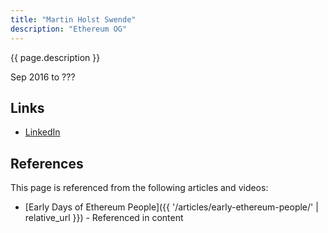 ```yaml
---
title: "Martin Holst Swende"
description: "Ethereum OG"
---
```


{{ page.description }}

Sep 2016 to ???

## Links
- [LinkedIn](https://www.linkedin.com/in/martin-holst-swende-a6664/)

## References

This page is referenced from the following articles and videos:

- [Early Days of Ethereum People]({{ '/articles/early-ethereum-people/' | relative_url }}) - Referenced in content
